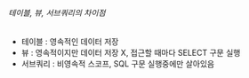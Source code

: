 ###### 테이블, 뷰, 서브쿼리의 차이점
- 테이블 : 영속적인 데이터 저장
- 뷰 : 영속적이지만 데이터 저장 X, 접근할 때마다 SELECT 구문 실행
- 서브쿼리 : 비영속적 스코프, SQL 구문 실행중에만 살아있음
